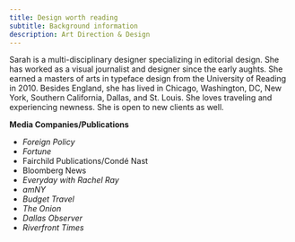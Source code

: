 ```yaml
---
title: Design worth reading
subtitle: Background information
description: Art Direction & Design
---
```

Sarah is a multi-disciplinary designer specializing in editorial design. She has worked as a visual journalist and designer since the early aughts. She earned a masters of arts in typeface design from the University of Reading in 2010. Besides England, she has lived in Chicago, Washington, DC, New York, Southern California, Dallas, and St. Louis. She loves traveling and experiencing newness. She is open to new clients as well.

__Media Companies/Publications__
+ *Foreign Policy*
+ *Fortune*
+ Fairchild Publications/Condé Nast
+ Bloomberg News
+ *Everyday with Rachel Ray*
+ *amNY*
+ *Budget Travel*
+ *The Onion*
+ *Dallas Observer*
+ *Riverfront Times*